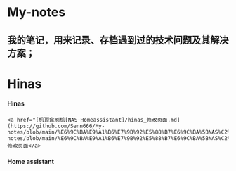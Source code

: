 # My-notes
我的笔记，用来记录、存档遇到过的技术问题及其解决方案；
---
# Hinas
  #### Hinas
    <a href="[机顶盒刷机[NAS·Homeassistant]/hinas_修改页面.md](https://github.com/Senn666/My-notes/blob/main/%E6%9C%BA%E9%A1%B6%E7%9B%92%E5%88%B7%E6%9C%BA%5BNAS%C2%B7Homeassistant%5D/hinas_%E4%BF%AE%E6%94%B9%E9%A1%B5%E9%9D%A2.md)https://github.com/Senn666/My-notes/blob/main/%E6%9C%BA%E9%A1%B6%E7%9B%92%E5%88%B7%E6%9C%BA%5BNAS%C2%B7Homeassistant%5D/hinas_%E4%BF%AE%E6%94%B9%E9%A1%B5%E9%9D%A2.md">Hinas_修改页面</a>
  #### Home assistant
